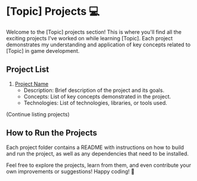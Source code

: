 # [Topic] Projects 💻

Welcome to the [Topic] projects section! This is where you'll find all the exciting projects I've worked on while learning [Topic]. Each project demonstrates my understanding and application of key concepts related to [Topic] in game development.

## Project List

1. [Project Name](./project1)
   - Description: Brief description of the project and its goals.
   - Concepts: List of key concepts demonstrated in the project.
   - Technologies: List of technologies, libraries, or tools used.

(Continue listing projects)

## How to Run the Projects

Each project folder contains a README with instructions on how to build and run the project, as well as any dependencies that need to be installed.

Feel free to explore the projects, learn from them, and even contribute your own improvements or suggestions! Happy coding! 🚀
